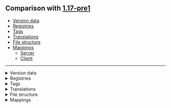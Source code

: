 ## Comparison with [1.17-pre1](https://github.com/PixiGeko/Minecraft-generated-data/tree/1.17-pre1)

- [Version data](#version-data)
- [Registries](#registries)
- [Tags](#tags)
- [Translations](#translations)
- [File structure](#file-structure)
- [Mappings](#mappings)
  - [Server](#server)
  - [Client](#client)

<hr/>
<details><summary>Version data</summary>
<table><tr><th></th><th align="left">1.17-pre1</th><th>1.17-pre2</th></tr><tr><td>World version</td><td><code>2716</code></td><td><code>2718</code></td></tr><tr><td>Protocol version</td><td><code>1073741853</code></td><td><code>1073741854</code></td></tr></table>
</details>
<details><summary>Registries</summary>
<details>
<summary>
block.txt
</summary>

```diff
- minecraft:azalea_leaves_flowers
+ minecraft:flowering_azalea_leaves
```

</details>










<details>
<summary>
item.txt
</summary>

```diff
- minecraft:azalea_leaves_flowers
+ minecraft:flowering_azalea_leaves
```

</details>
</details>
<details><summary>Tags</summary>
<details>
<summary>
all_blocks_with_drop.json
</summary>

```diff
- minecraft:azalea_leaves_flowers
+ minecraft:flowering_azalea_leaves
```

</details>






<details>
<summary>
universal_tags/block.json
</summary>

```diff
- minecraft:azalea_leaves_flowers
+ minecraft:flowering_azalea_leaves
```

</details>










<details>
<summary>
universal_tags/item.json
</summary>

```diff
- minecraft:azalea_leaves_flowers
+ minecraft:flowering_azalea_leaves
```

</details>
</details>
<details><summary>Translations</summary>
<details>
<summary>
Keys
</summary>

```diff
- block.minecraft.azalea_leaves_flowers: Flowering Azalea Leaves
+ block.minecraft.flowering_azalea_leaves: Flowering Azalea Leaves
```

</details>
<details>
<summary>
Changes
</summary>

```
commands.debug.started: Started 10 second tick profiling (use '/debug stop' to stop early)
```

</details>
</details>
<details><summary>File structure</summary>
<details>
<summary>
data
</summary>

```diff
- minecraft/loot_tables/blocks/azalea_leaves_flowers.json
+ minecraft/loot_tables/blocks/flowering_azalea_leaves.json
```

</details>
<details>
<summary>
assets
</summary>

```diff
- minecraft/blockstates/azalea_leaves_flowers.json
+ minecraft/blockstates/flowering_azalea_leaves.json
- minecraft/models/block/azalea_leaves_flowers.json
+ minecraft/models/block/flowering_azalea_leaves.json
- minecraft/models/item/azalea_leaves_flowers.json
+ minecraft/models/item/flowering_azalea_leaves.json
- minecraft/textures/block/azalea_leaves_flowers.png
+ minecraft/textures/block/flowering_azalea_leaves.png
```

</details>
</details>
<details><summary>Mappings</summary>
<h2>Server</h2>

<details>
<summary>
Changes
</summary>

```
XXX.data.worldgen.Features$States +1P -1P
```
```
XXX.metrics.profiling.ServerMetricsSamplersProvider +1M | +1P
```
```
XXX.entity.projectile.LargeFireball +1M -1M
```
```
XXX.level.block.Blocks +1P -1P
```
```
XXX.levelgen.structure.NetherFossilFeature$FeatureStart$1 +1M -1M | +1P -1P
```
```
XXX.saveddata.maps.MapDecoration$Type +3M -2M | +1P
```

</details>


















































































































































































































































































































































































































































































































































































































































































































































































































































<details>
<summary>
net.minecraft.util.profiling.metrics.profiling.ServerMetricsSamplersProvider
</summary>

```diff
- void <clinit>()
```

</details>







































































































































































































































































































































































































<details>
<summary>
net.minecraft.world.entity.projectile.LargeFireball
</summary>

```diff
- void <init>(Level,LivingEntity,double,double,double,int)
+ void <init>(Level,LivingEntity,double,double,double)
```

</details>




































































































































































































































































































































































































































































































































































































































































































































































<details>
<summary>
net.minecraft.world.level.levelgen.structure.NetherFossilFeature$FeatureStart$1
</summary>

```diff
- void <init>(NetherFossilFeature$FeatureStart,ChunkGenerator)
+ void <init>(NetherFossilFeature$FeatureStart,LevelHeightAccessor)
```

</details>


































































































































<details>
<summary>
net.minecraft.world.level.saveddata.maps.MapDecoration$Type
</summary>

```diff
- boolean shouldTrackCount()
- void <init>(String,int,boolean,boolean)
- void <init>(String,int,boolean,int,boolean)
+ void <init>(String,int,boolean,int)
+ void <init>(String,int,boolean)
```

</details>






























































































































































<h2>Client</h2>
<details>
<summary>
Classes
</summary>

```diff
- net.minecraft.client.gui.chat.ChatListener
+ net.minecraft.client.gui.chat.NarratorChatListener
- net.minecraft.client.gui.chat.OverlayChatListener
- net.minecraft.client.gui.chat.package-info
+ net.minecraft.client.gui.chat.StandardChatListener
+ net.minecraft.client.gui.components.AbstractButton
- net.minecraft.client.gui.components.AbstractOptionSliderButton
+ net.minecraft.client.gui.components.AbstractSelectionList
- net.minecraft.client.gui.components.AbstractSelectionList$Entry
+ net.minecraft.client.gui.components.AbstractSelectionList$SelectionDirection
- net.minecraft.client.gui.components.AbstractSelectionList$TrackedList
+ net.minecraft.client.gui.components.AbstractSliderButton
- net.minecraft.client.gui.components.AbstractWidget
+ net.minecraft.client.gui.components.BossHealthOverlay
- net.minecraft.client.gui.components.BossHealthOverlay$1
+ net.minecraft.client.gui.components.Button
- net.minecraft.client.gui.components.Button$OnPress
+ net.minecraft.client.gui.components.Button$OnTooltip
- net.minecraft.client.gui.components.ChatComponent
+ net.minecraft.client.gui.components.Checkbox
- net.minecraft.client.gui.components.CommandSuggestions
+ net.minecraft.client.gui.components.CommandSuggestions$SuggestionsList
- net.minecraft.client.gui.components.ComponentRenderUtils
+ net.minecraft.client.gui.components.ContainerObjectSelectionList
- net.minecraft.client.gui.components.ContainerObjectSelectionList$Entry
+ net.minecraft.client.gui.components.CycleButton
- net.minecraft.client.gui.components.CycleButton$Builder
+ net.minecraft.client.gui.components.CycleButton$OnValueChange
- net.minecraft.client.gui.components.CycleButton$TooltipSupplier
+ net.minecraft.client.gui.components.CycleButton$ValueListSupplier
- net.minecraft.client.gui.components.CycleButton$ValueListSupplier$1
+ net.minecraft.client.gui.components.CycleButton$ValueListSupplier$2
- net.minecraft.client.gui.components.DebugScreenOverlay
+ net.minecraft.client.gui.components.DebugScreenOverlay$1
- net.minecraft.client.gui.components.EditBox
- net.minecraft.client.gui.components.events.AbstractContainerEventHandler
+ net.minecraft.client.gui.components.events.ContainerEventHandler
- net.minecraft.client.gui.components.events.GuiEventListener
+ net.minecraft.client.gui.components.events.package-info
+ net.minecraft.client.gui.components.ImageButton
- net.minecraft.client.gui.components.LerpingBossEvent
+ net.minecraft.client.gui.components.LockIconButton
- net.minecraft.client.gui.components.LockIconButton$Icon
+ net.minecraft.client.gui.components.MultiLineLabel
- net.minecraft.client.gui.components.MultiLineLabel$1
+ net.minecraft.client.gui.components.MultiLineLabel$2
- net.minecraft.client.gui.components.MultiLineLabel$TextWithWidth
+ net.minecraft.client.gui.components.ObjectSelectionList
- net.minecraft.client.gui.components.ObjectSelectionList$Entry
+ net.minecraft.client.gui.components.OptionsList
- net.minecraft.client.gui.components.OptionsList$Entry
- net.minecraft.client.gui.components.package-info
+ net.minecraft.client.gui.components.PlayerTabOverlay
- net.minecraft.client.gui.components.PlayerTabOverlay$PlayerInfoComparator
+ net.minecraft.client.gui.components.SliderButton
- net.minecraft.client.gui.components.spectator.package-info
+ net.minecraft.client.gui.components.spectator.SpectatorGui
- net.minecraft.client.gui.components.StateSwitchingButton
+ net.minecraft.client.gui.components.SubtitleOverlay
- net.minecraft.client.gui.components.SubtitleOverlay$Subtitle
+ net.minecraft.client.gui.components.toasts.AdvancementToast
+ net.minecraft.client.gui.components.toasts.package-info
- net.minecraft.client.gui.components.toasts.RecipeToast
+ net.minecraft.client.gui.components.toasts.SystemToast
- net.minecraft.client.gui.components.toasts.SystemToast$SystemToastIds
+ net.minecraft.client.gui.components.toasts.Toast
- net.minecraft.client.gui.components.toasts.Toast$Visibility
+ net.minecraft.client.gui.components.toasts.ToastComponent
- net.minecraft.client.gui.components.toasts.ToastComponent$ToastInstance
+ net.minecraft.client.gui.components.toasts.TutorialToast
- net.minecraft.client.gui.components.toasts.TutorialToast$Icons
+ net.minecraft.client.gui.components.TooltipAccessor
- net.minecraft.client.gui.components.VolumeSlider
+ net.minecraft.client.gui.components.Widget
- net.minecraft.client.gui.font.AllMissingGlyphProvider
+ net.minecraft.client.gui.font.FontManager
- net.minecraft.client.gui.font.FontManager$1
+ net.minecraft.client.gui.font.FontSet
- net.minecraft.client.gui.font.FontTexture
+ net.minecraft.client.gui.font.FontTexture$Node
+ net.minecraft.client.gui.font.glyphs.BakedGlyph
- net.minecraft.client.gui.font.glyphs.BakedGlyph$1
- net.minecraft.client.gui.font.TextFieldHelper
- net.minecraft.client.gui.Font$StringRenderOutput
+ net.minecraft.client.gui.Gui
- net.minecraft.client.gui.Gui$HeartType
+ net.minecraft.client.gui.GuiComponent
- net.minecraft.client.gui.MapRenderer
+ net.minecraft.client.gui.MapRenderer$MapInstance
```

</details>
<details>
<summary>
Changes
</summary>

```
XXX.client.gui.Font -1P
```
```
XXX.client.renderer.RenderType +4M | +2P
```
```
XXX.metrics.profiling.ServerMetricsSamplersProvider +1M | +1P
```
```
XXX.entity.projectile.LargeFireball +1M -1M
```
```
XXX.level.block.Blocks +1P -1P
```
```
XXX.levelgen.structure.NetherFossilFeature$FeatureStart$1 +1M -1M | +1P -1P
```
```
XXX.saveddata.maps.MapDecoration$Type +3M -2M | +1P
```

</details>

















































































































































































































































































































































































































































































































































































































































<details>
<summary>
net.minecraft.client.renderer.RenderType
</summary>

```diff
- RenderType lambda$static$20(ResourceLocation)
- RenderType lambda$static$21(ResourceLocation)
- RenderType textIntensityPolygonOffset(ResourceLocation)
- RenderType textPolygonOffset(ResourceLocation)
```

</details>

































































































































































































































































































































































































































































































































































































































































































































































































































































































































































































<details>
<summary>
net.minecraft.util.profiling.metrics.profiling.ServerMetricsSamplersProvider
</summary>

```diff
- void <clinit>()
```

</details>







































































































































































































































































































































































































<details>
<summary>
net.minecraft.world.entity.projectile.LargeFireball
</summary>

```diff
- void <init>(Level,LivingEntity,double,double,double,int)
+ void <init>(Level,LivingEntity,double,double,double)
```

</details>




































































































































































































































































































































































































































































































































































































































































































































































<details>
<summary>
net.minecraft.world.level.levelgen.structure.NetherFossilFeature$FeatureStart$1
</summary>

```diff
- void <init>(NetherFossilFeature$FeatureStart,ChunkGenerator)
+ void <init>(NetherFossilFeature$FeatureStart,LevelHeightAccessor)
```

</details>


































































































































<details>
<summary>
net.minecraft.world.level.saveddata.maps.MapDecoration$Type
</summary>

```diff
- boolean shouldTrackCount()
- void <init>(String,int,boolean,boolean)
- void <init>(String,int,boolean,int,boolean)
+ void <init>(String,int,boolean,int)
+ void <init>(String,int,boolean)
```

</details>
</details>